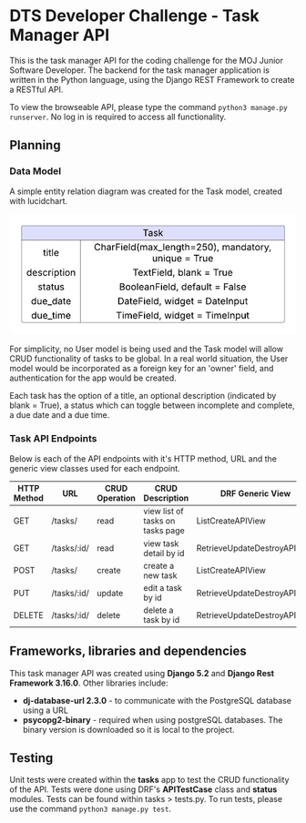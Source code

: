 # DTS Developer Challenge - Task Manager API

This is the task manager API for the coding challenge for the MOJ Junior Software Developer. The backend for the task manager application is written in the Python language, using the Django REST Framework to create a RESTful API.

To view the browseable API, please type the command `python3 manage.py runserver`. No log in is required to access all functionality.

## Planning

### Data Model

A simple entity relation diagram was created for the Task model, created with lucidchart.

![ERD diagram of Task model](static/task-api-erd.png)

For simplicity, no User model is being used and the Task model will allow CRUD functionality of tasks to be global. In a real world situation, the User model would be incorporated as a foreign key for an 'owner' field, and authentication for the app would be created.

Each task has the option of a title, an optional description (indicated by blank = True), a status which can toggle between incomplete and complete, a due date and a due time.

### Task API Endpoints

Below is each of the API endpoints with it's HTTP method, URL and the generic view classes used for each endpoint.

| HTTP Method | URL         | CRUD Operation | CRUD Description                 | DRF Generic View             |
| ----------- | ----------- | -------------- | -------------------------------- | ---------------------------- |
| GET         | /tasks/     | read           | view list of tasks on tasks page | ListCreateAPIView            |
| GET         | /tasks/:id/ | read           | view task detail by id           | RetrieveUpdateDestroyAPIView |
| POST        | /tasks/     | create         | create a new task                | ListCreateAPIView            |
| PUT         | /tasks/:id/ | update         | edit a task by id                | RetrieveUpdateDestroyAPIView |
| DELETE      | /tasks/:id/ | delete         | delete a task by id              | RetrieveUpdateDestroyAPIView |

## Frameworks, libraries and dependencies

This task manager API was created using **Django 5.2** and **Django Rest Framework 3.16.0**. Other libraries include:

- **dj-database-url 2.3.0** - to communicate with the PostgreSQL database using a URL
- **psycopg2-binary** - required when using postgreSQL databases. The binary version is downloaded so it is local to the project.

## Testing

Unit tests were created within the **tasks** app to test the CRUD functionality of the API. Tests were done using DRF's **APITestCase** class and **status** modules. Tests can be found within tasks > tests.py. To run tests, please use the command `python3 manage.py test`.
